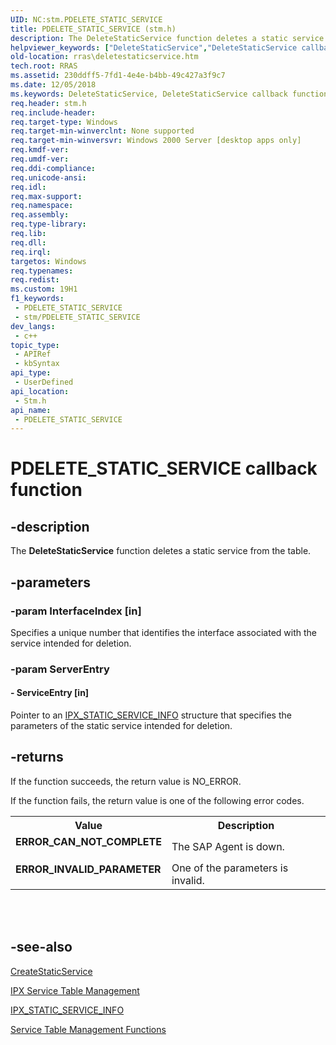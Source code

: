 ```yaml
---
UID: NC:stm.PDELETE_STATIC_SERVICE
title: PDELETE_STATIC_SERVICE (stm.h)
description: The DeleteStaticService function deletes a static service from the table.
helpviewer_keywords: ["DeleteStaticService","DeleteStaticService callback function [RAS]","PDELETE_STATIC_SERVICE","PDELETE_STATIC_SERVICE callback","_mpr_deletestaticservice","rras.deletestaticservice","stm/DeleteStaticService"]
old-location: rras\deletestaticservice.htm
tech.root: RRAS
ms.assetid: 230ddff5-7fd1-4e4e-b4bb-49c427a3f9c7
ms.date: 12/05/2018
ms.keywords: DeleteStaticService, DeleteStaticService callback function [RAS], PDELETE_STATIC_SERVICE, PDELETE_STATIC_SERVICE callback, _mpr_deletestaticservice, rras.deletestaticservice, stm/DeleteStaticService
req.header: stm.h
req.include-header: 
req.target-type: Windows
req.target-min-winverclnt: None supported
req.target-min-winversvr: Windows 2000 Server [desktop apps only]
req.kmdf-ver: 
req.umdf-ver: 
req.ddi-compliance: 
req.unicode-ansi: 
req.idl: 
req.max-support: 
req.namespace: 
req.assembly: 
req.type-library: 
req.lib: 
req.dll: 
req.irql: 
targetos: Windows
req.typenames: 
req.redist: 
ms.custom: 19H1
f1_keywords:
 - PDELETE_STATIC_SERVICE
 - stm/PDELETE_STATIC_SERVICE
dev_langs:
 - c++
topic_type:
 - APIRef
 - kbSyntax
api_type:
 - UserDefined
api_location:
 - Stm.h
api_name:
 - PDELETE_STATIC_SERVICE
---
```


# PDELETE_STATIC_SERVICE callback function


## -description

The 
<b>DeleteStaticService</b> function deletes a static service from the table.

## -parameters

### -param InterfaceIndex [in]

Specifies a unique number that identifies the interface associated with the service intended for deletion.

### -param ServerEntry

#### - ServiceEntry [in]

Pointer to an 
<a href="/previous-versions/windows/desktop/legacy/aa374456(v=vs.85)">IPX_STATIC_SERVICE_INFO</a> structure that specifies the parameters of the static service intended for deletion.

## -returns

If the function succeeds, the return value is NO_ERROR.

If the function fails, the return value is one of the following error codes.

<table>
<tr>
<th>Value</th>
<th>Description</th>
</tr>
<tr>
<td width="40%">
<dl>
<dt><b>ERROR_CAN_NOT_COMPLETE</b></dt>
</dl>
</td>
<td width="60%">
The SAP Agent is down.

</td>
</tr>
<tr>
<td width="40%">
<dl>
<dt><b>ERROR_INVALID_PARAMETER</b></dt>
</dl>
</td>
<td width="60%">
One of the  parameters is invalid.

</td>
</tr>
</table>
 


<div> </div>

## -see-also

<a href="/windows/desktop/api/stm/nc-stm-pcreate_static_service">CreateStaticService</a>



<a href="/windows/desktop/RRAS/ipx-service-table-management">IPX Service Table Management</a>



<a href="/previous-versions/windows/desktop/legacy/aa374456(v=vs.85)">IPX_STATIC_SERVICE_INFO</a>



<a href="/windows/desktop/RRAS/service-table-management-functions">Service Table Management Functions</a>

